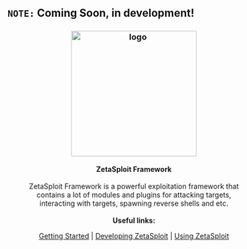 ## `NOTE:` Coming Soon, in development!

<h3 align="center"><img src="https://user-images.githubusercontent.com/54115104/100971024-38649c80-3547-11eb-8738-59fb0bc7bc1f.png" alt="logo" height="250px"></h3>

<p align="center">
    <b>ZetaSploit Framework</b><br>
    <br>
    ZetaSploit Framework is a powerful exploitation framework that
    <br>contains a lot of modules and plugins for attacking targets, 
    <br>interacting with targets, spawning reverse shells and etc.
    <br>
    <br>
    <b>Useful links:</b><br>
    <p align="center"><a href="">Getting Started</a> | <a href="">Developing ZetaSploit</a> | <a href="">Using ZetaSploit</a></p>
</p>
